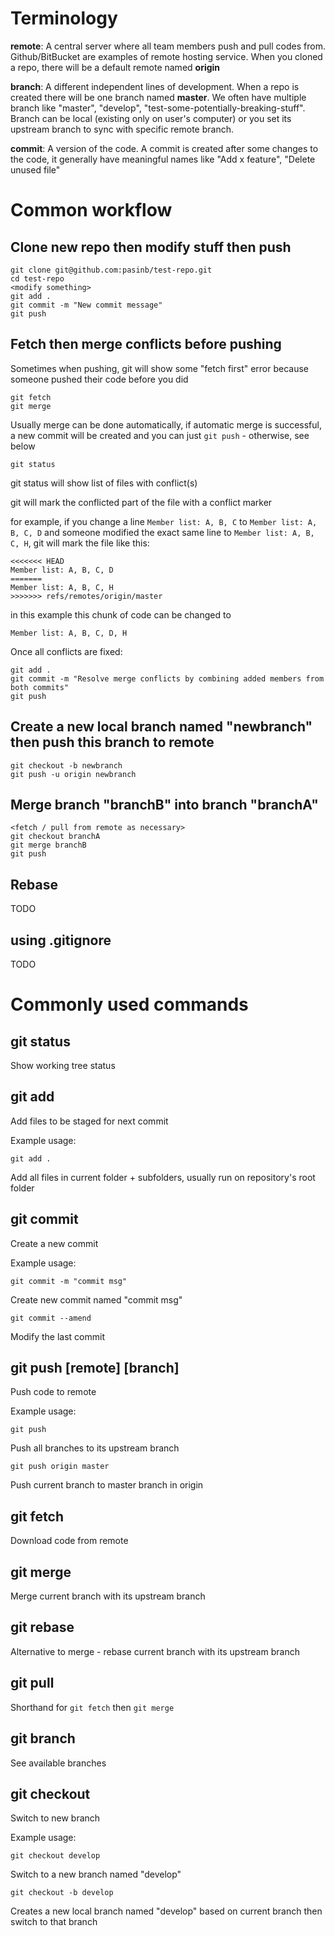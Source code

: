 # Terminology
**remote**: A central server where all team members push and pull codes from. Github/BitBucket are examples of remote hosting service. When you cloned a repo, there will be a default remote named **origin**

**branch**: A different independent lines of development. When a repo is created there will be one branch named **master**. We often have multiple branch like "master", "develop", "test-some-potentially-breaking-stuff". Branch can be local (existing only on user's computer) or you set its upstream branch to sync with specific remote branch.

**commit**: A version of the code. A commit is created after some changes to the code, it generally have meaningful names like "Add x feature", "Delete unused file"

# Common workflow

## Clone new repo then modify stuff then push

```
git clone git@github.com:pasinb/test-repo.git
cd test-repo
<modify something>
git add .
git commit -m "New commit message"
git push
```

## Fetch then merge conflicts before pushing

Sometimes when pushing, git will show some "fetch first" error because someone pushed their code before you did
```
git fetch
git merge
```
Usually merge can be done automatically, if automatic merge is successful, a new commit will be created and you can just `git push` - otherwise, see below

```
git status
```
git status will show list of files with conflict(s)

git will mark the conflicted part of the file with a conflict marker

for example, if you change a line `Member list: A, B, C` to `Member list: A, B, C, D` and someone modified the exact same line to `Member list: A, B, C, H`, git will mark the file like this:
```
<<<<<<< HEAD
Member list: A, B, C, D
=======
Member list: A, B, C, H
>>>>>>> refs/remotes/origin/master
```
in this example this chunk of code can be changed to
```
Member list: A, B, C, D, H
```

Once all conflicts are fixed:
```
git add .
git commit -m "Resolve merge conflicts by combining added members from both commits"
git push
```

## Create a new local branch named "newbranch" then push this branch to remote
```
git checkout -b newbranch
git push -u origin newbranch
```

## Merge branch "branchB" into branch "branchA"

```
<fetch / pull from remote as necessary>
git checkout branchA
git merge branchB
git push
```

## Rebase

TODO

## using .gitignore

TODO

# Commonly used commands

## git status

Show working tree status

## git add

Add files to be staged for next commit

Example usage:
```
git add .
```
Add all files in current folder + subfolders, usually run on repository's root folder

## git commit

Create a new commit

Example usage:
```
git commit -m "commit msg"
```
Create new commit named "commit msg"
```
git commit --amend
```
Modify the last commit

## git push [remote] [branch]

Push code to remote

Example usage:
```
git push
```
Push all branches to its upstream branch
```
git push origin master
```
Push current branch to master branch in origin

## git fetch

Download code from remote

## git merge

Merge current branch with its upstream branch

## git rebase

Alternative to merge - rebase current branch with its upstream branch

## git pull

Shorthand for `git fetch` then `git merge`

## git branch

See available branches

## git checkout

Switch to new branch

Example usage:
```
git checkout develop
```
Switch to a new branch named "develop"
```
git checkout -b develop
```
Creates a new local branch named "develop" based on current branch then switch to that branch

